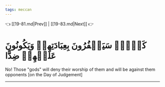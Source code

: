 ```yaml
---
tags: meccan
---
```


👈 [[19-81.md|Prev]] | [[19-83.md|Next]] 👉

# كَلَّاۚ سَيَكۡفُرُونَ بِعِبَادَتِهِمۡ وَيَكُونُونَ عَلَيۡهِمۡ ضِدًّا

No! Those "gods" will deny their worship of them and will be against them opponents [on the Day of Judgement]

---

